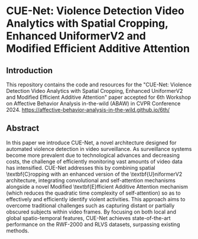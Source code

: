 # CUE-Net: Violence Detection Video Analytics with Spatial Cropping, Enhanced UniformerV2 and Modified Efficient Additive Attention

## Introduction
This repository contains the code and resources for the "CUE-Net: Violence Detection Video Analytics with Spatial Cropping, Enhanced UniformerV2 and Modified Efficient Additive Attention" paper accepted for 6th Workshop on Affective Behavior Analysis in-the-wild (ABAW) in CVPR Conference 2024. https://affective-behavior-analysis-in-the-wild.github.io/6th/

## Abstract
In this paper we introduce CUE-Net, a novel architecture designed for automated violence detection in video surveillance. As surveillance systems become more prevalent due to technological advances and decreasing costs, the challenge of efficiently monitoring vast amounts of video data has intensified. CUE-Net addresses this by combining spatial \textbf{C}ropping with an enhanced version of the \textbf{U}niformerV2 architecture, integrating convolutional and self-attention mechanisms alongside a novel Modified \textbf{E}fficient Additive Attention mechanism (which reduces the quadratic time complexity of self-attention) so as to effectively and efficiently identify violent activities. This approach aims to overcome traditional challenges such as capturing distant or partially obscured subjects within video frames. By focusing on both local and global spatio-temporal features, CUE-Net achieves state-of-the-art performance on the RWF-2000 and RLVS datasets, surpassing existing methods.

